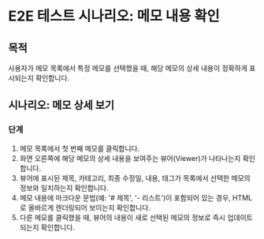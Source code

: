# E2E 테스트 시나리오: 메모 내용 확인

## 목적

사용자가 메모 목록에서 특정 메모를 선택했을 때, 해당 메모의 상세 내용이 정확하게 표시되는지 확인합니다.

## 시나리오: 메모 상세 보기

### 단계

1.  메모 목록에서 첫 번째 메모를 클릭합니다.
2.  화면 오른쪽에 해당 메모의 상세 내용을 보여주는 뷰어(Viewer)가 나타나는지 확인합니다.
3.  뷰어에 표시된 제목, 카테고리, 최종 수정일, 내용, 태그가 목록에서 선택한 메모의 정보와 일치하는지 확인합니다.
4.  메모 내용에 마크다운 문법(예: '# 제목', '- 리스트')이 포함되어 있는 경우, HTML로 올바르게 렌더링되어 보이는지 확인합니다.
5.  다른 메모를 클릭했을 때, 뷰어의 내용이 새로 선택된 메모의 정보로 즉시 업데이트되는지 확인합니다.
